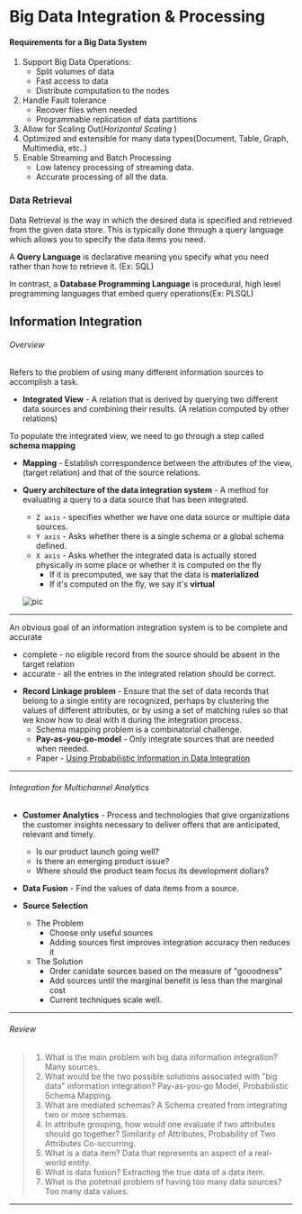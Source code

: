 # Big Data Integration & Processing

#### Requirements for a Big Data System

1. Support Big Data Operations:
   - Split volumes of data
   - Fast access to data
   - Distribute computation to the nodes
2. Handle Fault tolerance
   - Recover files when needed
   - Programmable replication of data partitions
3. Allow for Scaling Out(*Horizontal Scaling* )
4. Optimized and extensible for many data types(Document, Table, Graph, Multimedia, etc..)
5. Enable Streaming and Batch Processing
   - Low latency processing of streaming data.
   - Accurate processing of all the data.



### Data Retrieval

Data Retrieval is the way in which the desired data is specified and retrieved from the given data store. This is typically done through a query language which allows you to specify the data items you need.

A **Query Language** is declarative meaning you specify what you need rather than how to retrieve it. (Ex: SQL)

In contrast, a **Database Programming Language** is procedural, high level programming languages that embed query operations(Ex: PLSQL)





## Information Integration

###### Overview
Refers to the problem of using many different information sources to accomplish a task.<br>

- **Integrated View** - A relation that is derived by querying two different data sources and combining their results. (A relation computed by other relations)

To populate the integrated view, we need to go through a step called **schema mapping**

- **Mapping** - Establish correspondence between the attributes of the view, (target relation) and that of the source relations.


- **Query architecture of the data integration system** - A method for evaluating a query to a data source that has been integrated. 
    - ```Z axis``` - specifies whether we have one data source or multiple data sources.
    - ```Y axis``` - Asks whether there is a single schema or a global schema defined.
    - ```X axis``` - Asks whether the integrated data is actually stored physically in some place or whether it is computed on the fly
        - If it is precomputed, we say that the data is **materialized**
        - If it's computed on the fly, we say it's **virtual**
        

    ![pic](img/queryarchitecture-pic01.png)
        
-----


An obvious goal of an information integration system is to be complete and accurate
- complete - no eligible record from the source should be absent in the target relation
- accurate - all the entries in the integrated relation should be correct. 

<l e>

- **Record Linkage problem** - Ensure that the set of data records that belong to a single entity are recognized, perhaps by 
clustering the values of different attributes, or by using a set of matching rules so that we know how to deal with it
during the integration process.
    - Schema mapping problem is a combinatorial challenge. 
    - **Pay-as-you-go-model** - Only integrate sources that are needed when needed. 
    - Paper - [Using Probabilistic Information in Data Integration](http://www.vldb.org/conf/1997/P216.PDF)
  
----

###### Integration for Multichannel Analytics

- **Customer Analytics** - Process and technologies that give organizations the customer insights necessary to deliver offers
that are anticipated, relevant and timely.
    - Is our product launch going well?
    - Is there an emerging product issue?
    - Where should the product team focus its development dollars?
  
- **Data Fusion** - Find the values of data items from a source. 

- **Source Selection**
    - The Problem
        - Choose only useful sources
        - Adding sources first improves integration accuracy then reduces it
    - The Solution
        - Order canidate sources based on the measure of "gooodness"
        - Add sources until the marginal benefit is less than the marginal cost
        - Current techniques scale well.
    
    
-----
###### Review
> 1. What is the main problem wih big data information integration? Many sources.
> 2. What would be the two possible solutions associated with "big data" information integration? Pay-as-you-go Model, Probabilistic Schema Mapping.
> 3. What are mediated schemas? A Schema created from integrating two or more schemas.
> 4. In attribute grouping, how would one evaluate if two attributes should go together? Similarity of Attributes, Probability of Two Attributes Co-occurring.
> 5. What is a data item? Data that represents an aspect of a real-world entity.
> 6. What is data fusion? Extracting the true data of a data item.
> 7. What is the potetnail problem of having too many data sources? Too many data values.

-----